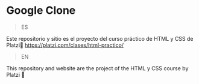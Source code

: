 # Google Clone

> ES

Este repositorio y sitio es el proyecto del curso práctico de HTML y CSS de Platzi💚
https://platzi.com/clases/html-practico/ 
> EN

This repository and website are the project of the HTML y CSS course by Platzi 💚